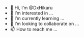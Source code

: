 - 👋 Hi, I’m @DxHikaru
- 👀 I’m interested in ...
- 🌱 I’m currently learning ...
- 💞️ I’m looking to collaborate on ...
- 📫 How to reach me ...

<!---
DxHikaru/DxHikaru is a ✨ special ✨ repository because its `README.md` (this file) appears on your GitHub profile.
You can click the Preview link to take a look at your changes.
--->
